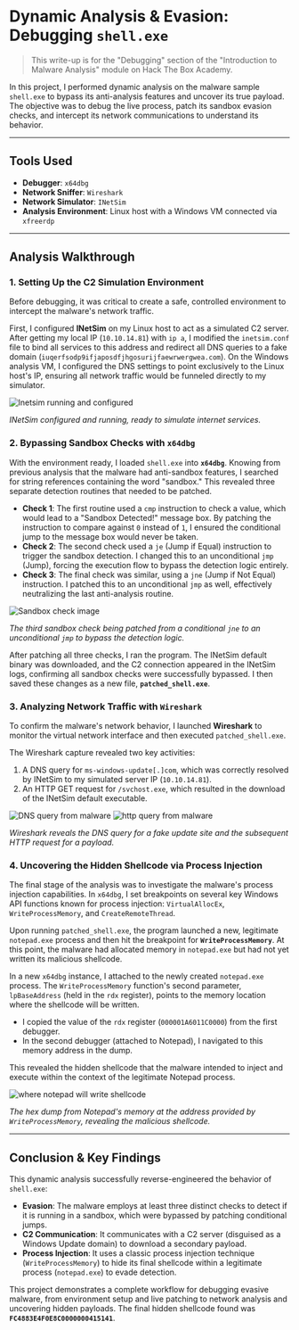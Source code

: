 # Dynamic Analysis & Evasion: Debugging `shell.exe`

> This write-up is for the "Debugging" section of the "Introduction to Malware Analysis" module on Hack The Box Academy.

In this project, I performed dynamic analysis on the malware sample `shell.exe` to bypass its anti-analysis features and uncover its true payload. The objective was to debug the live process, patch its sandbox evasion checks, and intercept its network communications to understand its behavior.

---

## Tools Used

* **Debugger**: `x64dbg`
* **Network Sniffer**: `Wireshark`
* **Network Simulator**: `INetSim`
* **Analysis Environment**: Linux host with a Windows VM connected via `xfreerdp`

---

## Analysis Walkthrough

### 1. Setting Up the C2 Simulation Environment

Before debugging, it was critical to create a safe, controlled environment to intercept the malware's network traffic.

First, I configured **INetSim** on my Linux host to act as a simulated C2 server. After getting my local IP (`10.10.14.81`) with `ip a`, I modified the `inetsim.conf` file to bind all services to this address and redirect all DNS queries to a fake domain (`iuqerfsodp9ifjaposdfjhgosurijfaewrwergwea.com`). On the Windows analysis VM, I configured the DNS settings to point exclusively to the Linux host's IP, ensuring all network traffic would be funneled directly to my simulator.

![Inetsim running and configured](./images/inetsim_running.png)

*INetSim configured and running, ready to simulate internet services.*

### 2. Bypassing Sandbox Checks with `x64dbg`

With the environment ready, I loaded `shell.exe` into **`x64dbg`**. Knowing from previous analysis that the malware had anti-sandbox features, I searched for string references containing the word "sandbox." This revealed three separate detection routines that needed to be patched.

* **Check 1**: The first routine used a `cmp` instruction to check a value, which would lead to a "Sandbox Detected!" message box. By patching the instruction to compare against `0` instead of `1`, I ensured the conditional jump to the message box would never be taken.
* **Check 2**: The second check used a `je` (Jump if Equal) instruction to trigger the sandbox detection. I changed this to an unconditional `jmp` (Jump), forcing the execution flow to bypass the detection logic entirely.
* **Check 3**: The final check was similar, using a `jne` (Jump if Not Equal) instruction. I patched this to an unconditional `jmp` as well, effectively neutralizing the last anti-analysis routine.

![Sandbox check image](./images/changing_sandbox_check.png)

*The third sandbox check being patched from a conditional `jne` to an unconditional `jmp` to bypass the detection logic.*

After patching all three checks, I ran the program. The INetSim default binary was downloaded, and the C2 connection appeared in the INetSim logs, confirming all sandbox checks were successfully bypassed. I then saved these changes as a new file, **`patched_shell.exe`**.

### 3. Analyzing Network Traffic with `Wireshark`

To confirm the malware's network behavior, I launched **Wireshark** to monitor the virtual network interface and then executed `patched_shell.exe`.

The Wireshark capture revealed two key activities:
1.  A DNS query for `ms-windows-update[.]com`, which was correctly resolved by INetSim to my simulated server IP (`10.10.14.81`).
2.  An HTTP GET request for `/svchost.exe`, which resulted in the download of the INetSim default executable.

![DNS query from malware](./images/dns_query_from_malware.png)
![http query from malware](./images/http_query_from_malware.png)

*Wireshark reveals the DNS query for a fake update site and the subsequent HTTP request for a payload.*

### 4. Uncovering the Hidden Shellcode via Process Injection

The final stage of the analysis was to investigate the malware's process injection capabilities. In `x64dbg`, I set breakpoints on several key Windows API functions known for process injection: `VirtualAllocEx`, `WriteProcessMemory`, and `CreateRemoteThread`.

Upon running `patched_shell.exe`, the program launched a new, legitimate `notepad.exe` process and then hit the breakpoint for **`WriteProcessMemory`**. At this point, the malware had allocated memory in `notepad.exe` but had not yet written its malicious shellcode.

In a new `x64dbg` instance, I attached to the newly created `notepad.exe` process. The `WriteProcessMemory` function's second parameter, `lpBaseAddress` (held in the `rdx` register), points to the memory location where the shellcode will be written.

* I copied the value of the `rdx` register (`000001A6011C0000`) from the first debugger.
* In the second debugger (attached to Notepad), I navigated to this memory address in the dump.

This revealed the hidden shellcode that the malware intended to inject and execute within the context of the legitimate Notepad process.

![where notepad will write shellcode](./images/where_notepad_address_is_at.png)

*The hex dump from Notepad's memory at the address provided by `WriteProcessMemory`, revealing the malicious shellcode.*

---

## Conclusion & Key Findings

This dynamic analysis successfully reverse-engineered the behavior of `shell.exe`:

* **Evasion**: The malware employs at least three distinct checks to detect if it is running in a sandbox, which were bypassed by patching conditional jumps.
* **C2 Communication**: It communicates with a C2 server (disguised as a Windows Update domain) to download a secondary payload.
* **Process Injection**: It uses a classic process injection technique (`WriteProcessMemory`) to hide its final shellcode within a legitimate process (`notepad.exe`) to evade detection.

This project demonstrates a complete workflow for debugging evasive malware, from environment setup and live patching to network analysis and uncovering hidden payloads. The final hidden shellcode found was **`FC4883E4F0E8C0000000415141`**.
